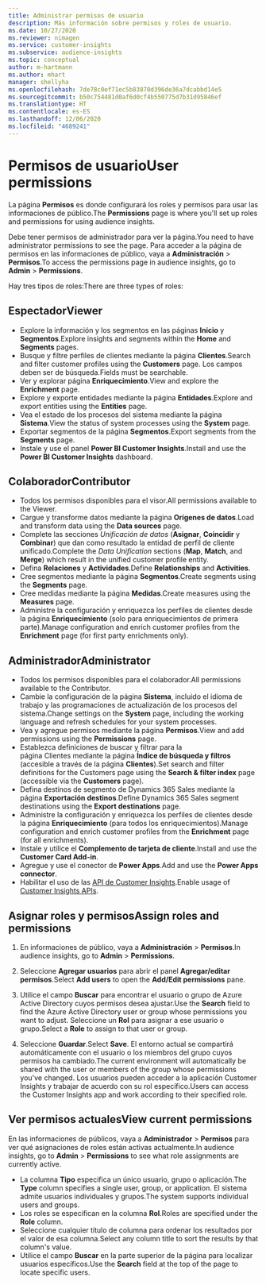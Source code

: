 ```yaml
---
title: Administrar permisos de usuario
description: Más información sobre permisos y roles de usuario.
ms.date: 10/27/2020
ms.reviewer: nimagen
ms.service: customer-insights
ms.subservice: audience-insights
ms.topic: conceptual
author: m-hartmann
ms.author: mhart
manager: shellyha
ms.openlocfilehash: 7de78c0ef71ec5b83870d396de36a7dcabbd14e5
ms.sourcegitcommit: b50c754481d0af6d0cf4b550775d7b31d95846ef
ms.translationtype: HT
ms.contentlocale: es-ES
ms.lasthandoff: 12/06/2020
ms.locfileid: "4689241"
---
```

# <a name="user-permissions"></a><span data-ttu-id="539ac-103">Permisos de usuario</span><span class="sxs-lookup"><span data-stu-id="539ac-103">User permissions</span></span>

<span data-ttu-id="539ac-104">La página **Permisos** es donde configurará los roles y permisos para usar las informaciones de público.</span><span class="sxs-lookup"><span data-stu-id="539ac-104">The **Permissions** page is where you'll set up roles and permissions for using audience insights.</span></span>

<span data-ttu-id="539ac-105">Debe tener permisos de administrador para ver la página.</span><span class="sxs-lookup"><span data-stu-id="539ac-105">You need to have administrator permissions to see the page.</span></span> <span data-ttu-id="539ac-106">Para acceder a la página de permisos en las informaciones de público, vaya a **Administración** > **Permisos**.</span><span class="sxs-lookup"><span data-stu-id="539ac-106">To access the permissions page in audience insights, go to **Admin** > **Permissions**.</span></span>

<span data-ttu-id="539ac-107">Hay tres tipos de roles:</span><span class="sxs-lookup"><span data-stu-id="539ac-107">There are three types of roles:</span></span>

## <a name="viewer"></a><span data-ttu-id="539ac-108">Espectador</span><span class="sxs-lookup"><span data-stu-id="539ac-108">Viewer</span></span>

- <span data-ttu-id="539ac-109">Explore la información y los segmentos en las páginas **Inicio** y **Segmentos**.</span><span class="sxs-lookup"><span data-stu-id="539ac-109">Explore insights and segments within the **Home** and **Segments** pages.</span></span>
- <span data-ttu-id="539ac-110">Busque y filtre perfiles de clientes mediante la página **Clientes**.</span><span class="sxs-lookup"><span data-stu-id="539ac-110">Search and filter customer profiles using the **Customers** page.</span></span> <span data-ttu-id="539ac-111">Los campos deben ser de búsqueda.</span><span class="sxs-lookup"><span data-stu-id="539ac-111">Fields must be searchable.</span></span>
- <span data-ttu-id="539ac-112">Ver y explorar página **Enriquecimiento**.</span><span class="sxs-lookup"><span data-stu-id="539ac-112">View and explore the **Enrichment** page.</span></span>
- <span data-ttu-id="539ac-113">Explore y exporte entidades mediante la página **Entidades**.</span><span class="sxs-lookup"><span data-stu-id="539ac-113">Explore and export entities using the **Entities** page.</span></span>
- <span data-ttu-id="539ac-114">Vea el estado de los procesos del sistema mediante la página **Sistema**.</span><span class="sxs-lookup"><span data-stu-id="539ac-114">View the status of system processes  using the **System** page.</span></span>
- <span data-ttu-id="539ac-115">Exportar segmentos de la página **Segmentos**.</span><span class="sxs-lookup"><span data-stu-id="539ac-115">Export segments from the **Segments** page.</span></span>
- <span data-ttu-id="539ac-116">Instale y use el panel **Power BI Customer Insights**.</span><span class="sxs-lookup"><span data-stu-id="539ac-116">Install and use the **Power BI Customer Insights** dashboard.</span></span>

## <a name="contributor"></a><span data-ttu-id="539ac-117">Colaborador</span><span class="sxs-lookup"><span data-stu-id="539ac-117">Contributor</span></span>

- <span data-ttu-id="539ac-118">Todos los permisos disponibles para el visor.</span><span class="sxs-lookup"><span data-stu-id="539ac-118">All permissions available to the Viewer.</span></span>
- <span data-ttu-id="539ac-119">Cargue y transforme datos mediante la página **Orígenes de datos**.</span><span class="sxs-lookup"><span data-stu-id="539ac-119">Load and transform data using the **Data sources** page.</span></span>
- <span data-ttu-id="539ac-120">Complete las secciones *Unificación de datos* (**Asignar**, **Coincidir** y **Combinar**) que dan como resultado la entidad de perfil de cliente unificado.</span><span class="sxs-lookup"><span data-stu-id="539ac-120">Complete the *Data Unification* sections (**Map**, **Match**, and **Merge**) which result in the unified customer profile entity.</span></span>
- <span data-ttu-id="539ac-121">Defina **Relaciones** y **Actividades**.</span><span class="sxs-lookup"><span data-stu-id="539ac-121">Define **Relationships** and **Activities**.</span></span>
- <span data-ttu-id="539ac-122">Cree segmentos mediante la página **Segmentos**.</span><span class="sxs-lookup"><span data-stu-id="539ac-122">Create segments using the **Segments** page.</span></span>
- <span data-ttu-id="539ac-123">Cree medidas mediante la página **Medidas**.</span><span class="sxs-lookup"><span data-stu-id="539ac-123">Create measures using the **Measures** page.</span></span>
- <span data-ttu-id="539ac-124">Administre la configuración y enriquezca los perfiles de clientes desde la página **Enriquecimiento** (solo para enriquecimientos de primera parte).</span><span class="sxs-lookup"><span data-stu-id="539ac-124">Manage configuration and enrich customer profiles from the **Enrichment** page (for first party enrichments only).</span></span>

## <a name="administrator"></a><span data-ttu-id="539ac-125">Administrador</span><span class="sxs-lookup"><span data-stu-id="539ac-125">Administrator</span></span>

- <span data-ttu-id="539ac-126">Todos los permisos disponibles para el colaborador.</span><span class="sxs-lookup"><span data-stu-id="539ac-126">All permissions available to the Contributor.</span></span>
- <span data-ttu-id="539ac-127">Cambie la configuración de la página **Sistema**, incluido el idioma de trabajo y las programaciones de actualización de los procesos del sistema.</span><span class="sxs-lookup"><span data-stu-id="539ac-127">Change settings on the **System** page, including the working language and refresh schedules for your system processes.</span></span>
- <span data-ttu-id="539ac-128">Vea y agregue permisos mediante la página **Permisos**.</span><span class="sxs-lookup"><span data-stu-id="539ac-128">View and add permissions using the **Permissions** page.</span></span>
- <span data-ttu-id="539ac-129">Establezca definiciones de buscar y filtrar para la página Clientes mediante la página **Índice de búsqueda y filtros** (accesible a través de la página **Clientes**).</span><span class="sxs-lookup"><span data-stu-id="539ac-129">Set search and filter definitions for the Customers page using the **Search & filter index** page (accessible via the **Customers** page).</span></span>
- <span data-ttu-id="539ac-130">Defina destinos de segmento de Dynamics 365 Sales mediante la página **Exportación destinos**.</span><span class="sxs-lookup"><span data-stu-id="539ac-130">Define Dynamics 365 Sales segment destinations using the **Export destinations** page.</span></span>
- <span data-ttu-id="539ac-131">Administre la configuración y enriquezca los perfiles de clientes desde la página **Enriquecimiento** (para todos los enriquecimientos).</span><span class="sxs-lookup"><span data-stu-id="539ac-131">Manage configuration and enrich customer profiles from the **Enrichment** page (for all enrichments).</span></span>
- <span data-ttu-id="539ac-132">Instale y utilice el **Complemento de tarjeta de cliente**.</span><span class="sxs-lookup"><span data-stu-id="539ac-132">Install and use the **Customer Card Add-in**.</span></span>
- <span data-ttu-id="539ac-133">Agregue y use el conector de **Power Apps**.</span><span class="sxs-lookup"><span data-stu-id="539ac-133">Add and use the **Power Apps connector**.</span></span>
- <span data-ttu-id="539ac-134">Habilitar el uso de las [API de Customer Insights](apis.md).</span><span class="sxs-lookup"><span data-stu-id="539ac-134">Enable usage of [Customer Insights APIs](apis.md).</span></span>

## <a name="assign-roles-and-permissions"></a><span data-ttu-id="539ac-135">Asignar roles y permisos</span><span class="sxs-lookup"><span data-stu-id="539ac-135">Assign roles and permissions</span></span>

1. <span data-ttu-id="539ac-136">En informaciones de público, vaya a **Administración** > **Permisos**.</span><span class="sxs-lookup"><span data-stu-id="539ac-136">In audience insights, go to **Admin** > **Permissions**.</span></span>

1. <span data-ttu-id="539ac-137">Seleccione **Agregar usuarios** para abrir el panel **Agregar/editar permisos**.</span><span class="sxs-lookup"><span data-stu-id="539ac-137">Select **Add users** to open the **Add/Edit permissions** pane.</span></span>

1. <span data-ttu-id="539ac-138">Utilice el campo **Buscar** para encontrar el usuario o grupo de Azure Active Directory cuyos permisos desea ajustar.</span><span class="sxs-lookup"><span data-stu-id="539ac-138">Use the **Search** field to find the Azure Active Directory user or group whose permissions you want to adjust.</span></span> <span data-ttu-id="539ac-139">Seleccione un **Rol** para asignar a ese usuario o grupo.</span><span class="sxs-lookup"><span data-stu-id="539ac-139">Select a **Role** to assign to that user or group.</span></span>

1. <span data-ttu-id="539ac-140">Seleccione **Guardar**.</span><span class="sxs-lookup"><span data-stu-id="539ac-140">Select **Save**.</span></span> <span data-ttu-id="539ac-141">El entorno actual se compartirá automáticamente con el usuario o los miembros del grupo cuyos permisos ha cambiado.</span><span class="sxs-lookup"><span data-stu-id="539ac-141">The current environment will automatically be shared with the user or members of the group whose permissions you've changed.</span></span> <span data-ttu-id="539ac-142">Los usuarios pueden acceder a la aplicación Customer Insights y trabajar de acuerdo con su rol específico.</span><span class="sxs-lookup"><span data-stu-id="539ac-142">Users can access the Customer Insights app and work according to their specified role.</span></span>

## <a name="view-current-permissions"></a><span data-ttu-id="539ac-143">Ver permisos actuales</span><span class="sxs-lookup"><span data-stu-id="539ac-143">View current permissions</span></span>

<span data-ttu-id="539ac-144">En las informaciones de públicos, vaya a **Administrador** > **Permisos** para ver qué asignaciones de roles están activas actualmente.</span><span class="sxs-lookup"><span data-stu-id="539ac-144">In audience insights, go to **Admin** > **Permissions** to see what role assignments are currently active.</span></span>

- <span data-ttu-id="539ac-145">La columna **Tipo** especifica un único usuario, grupo o aplicación.</span><span class="sxs-lookup"><span data-stu-id="539ac-145">The **Type** column specifies a single user, group, or application.</span></span> <span data-ttu-id="539ac-146">El sistema admite usuarios individuales y grupos.</span><span class="sxs-lookup"><span data-stu-id="539ac-146">The system supports individual users and groups.</span></span>
- <span data-ttu-id="539ac-147">Los roles se especifican en la columna **Rol**.</span><span class="sxs-lookup"><span data-stu-id="539ac-147">Roles are specified under the **Role** column.</span></span>
- <span data-ttu-id="539ac-148">Seleccione cualquier título de columna para ordenar los resultados por el valor de esa columna.</span><span class="sxs-lookup"><span data-stu-id="539ac-148">Select any column title to sort the results by that column's value.</span></span>
- <span data-ttu-id="539ac-149">Utilice el campo **Buscar** en la parte superior de la página para localizar usuarios específicos.</span><span class="sxs-lookup"><span data-stu-id="539ac-149">Use the **Search** field at the top of the page to locate specific users.</span></span>
